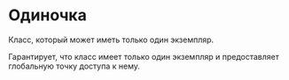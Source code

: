 # Одиночка

Класс, который может иметь только один экземпляр.

Гарантирует, что класс имеет только один экземпляр и предоставляет
глобальную точку доступа к нему.